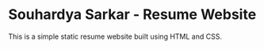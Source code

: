 # Souhardya Sarkar - Resume Website

This is a simple static resume website built using HTML and CSS.


